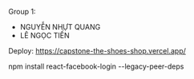Group 1:
+ NGUYỄN NHỰT QUANG
+ LÊ NGỌC TIẾN

Deploy: https://capstone-the-shoes-shop.vercel.app/

npm install react-facebook-login --legacy-peer-deps